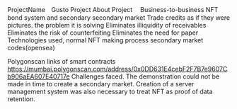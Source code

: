 ProjectName　Gusto Project
About Project　
Business-to-business NFT bond system and secondary secondary market
Trade credits as if they were pictures.
the problem it is solving
Eliminates illiquidity of receivables
Eliminates the risk of counterfeiting
Eliminates the need for paper
 Technologies used,
 normal NFT making process
 secondary market codes(opensea)
 
 Polygonscan links of smart contracts
 https://mumbai.polygonscan.com/address/0x0DD631E4cebF2F7B7e9607Cb906aEA607E40717e
 Challenges faced.
 The demonstration could not be made in time to create a secondary market.
Creation of a server management system was also necessary to treat NFT as proof of data retention.
